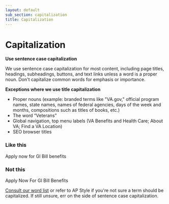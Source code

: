 ```yaml
---
layout: default
sub_section: capitalization
title: Capitalization
---
```


# Capitalization
__Use sentence case capitalization__

We use sentence case capitalization for most content, including page titles, headings, subheadings, buttons, and text links unless a word is a proper noun. Don't capitalize common words for emphasis or importance.

__Exceptions where we use title capitalization__

- Proper nouns (example: branded terms like "VA.gov," official program names, state names, names of federal agencies, days of the week and months, compositions such as titles of books, etc.)
- The word “Veterans”
- Global navigation, top menu labels (VA Benefits and Health Care; About VA; Find a VA Location)
- SEO browser titles

<div class="do-dont">
<div class="do-dont__do">
<h3 class="do-dont__heading">Like this</h3>
<div class="do-dont__content" markdown="1">
Apply now for GI Bill benefits
</div>
</div>
<div class="do-dont__dont">
<h3 class="do-dont__heading">Not this</h3>
<div class="do-dont__content" markdown="1">
Apply Now For GI Bill Benefits
</div>
</div>
</div>

[Consult our word list](https://department-of-veterans-affairs.github.io/vets-design-system-documentation/content-style-guide/word-list.html) or refer to AP Style if you're not sure a term should be capitalized. If still unsure, err on the side of sentence case capitalization.
